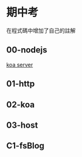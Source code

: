 # 期中考
在程式碼中增加了自己的註解
## 00-nodejs
[koa server](https://github.com/ja1223/ws108a/blob/master/%E6%9C%9F%E4%B8%AD%E8%80%83/01-http/01-koaServer/koaServer.js)
## 01-http

## 02-koa

## 03-host

## C1-fsBlog
